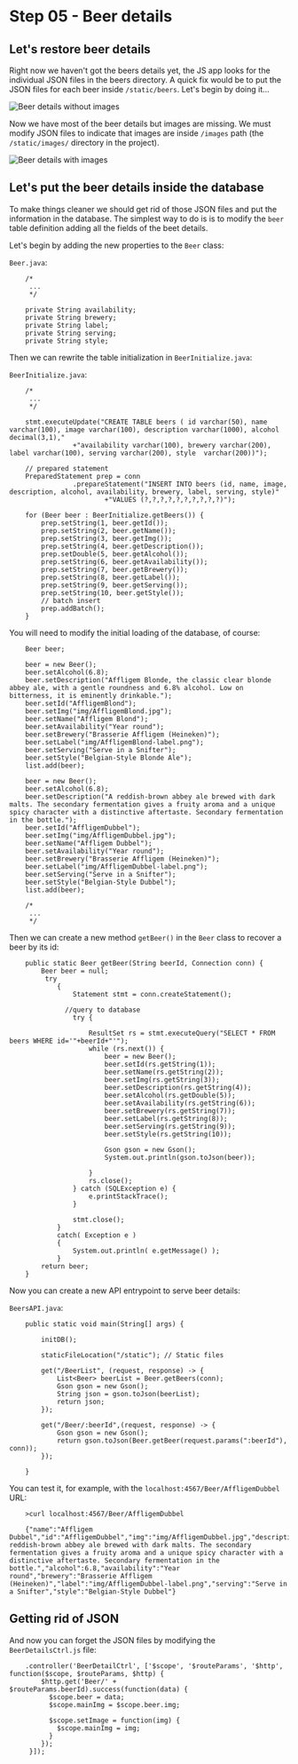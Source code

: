 # Step 05 - Beer details

## Let's restore beer details 

Right now we haven't got the beers details yet, the JS app looks for the individual JSON files in the beers directory. A quick fix would be to put the JSON files for each beer inside `/static/beers`. Let's begin by doing it...

![Beer details without images](../assets/step-06-01.jpg)

Now we have most of the beer details but images are missing. We must modify JSON files to indicate that images are inside `/images` path (the `/static/images/` directory in the project).

![Beer details with images](../assets/step-06-02.jpg)


## Let's put the beer details inside the database

To make things cleaner we should get rid of those JSON files and put the information in the database. The simplest way to do is is to modify the `beer` table definition adding all the fields of the beet details.

Let's begin by adding the new properties to the `Beer` class:

`Beer.java`:

		/*
		 ...
		 */

		private String availability;
		private String brewery;
		private String label;
		private String serving;
		private String style;
		


Then we can rewrite the table initialization in `BeerInitialize.java`:

`BeerInitialize.java`:

		/*
		 ...
		 */
		 
		stmt.executeUpdate("CREATE TABLE beers ( id varchar(50), name varchar(100), image varchar(100), description varchar(1000), alcohol decimal(3,1),"
					+"availability varchar(100), brewery varchar(200), label varchar(100), serving varchar(200), style  varchar(200))");
		
		// prepared statement
		PreparedStatement prep = conn
					.prepareStatement("INSERT INTO beers (id, name, image, description, alcohol, availability, brewery, label, serving, style)"
							+"VALUES (?,?,?,?,?,?,?,?,?,?)");

		for (Beer beer : BeerInitialize.getBeers()) {
			prep.setString(1, beer.getId());
			prep.setString(2, beer.getName());
			prep.setString(3, beer.getImg());
			prep.setString(4, beer.getDescription());
			prep.setDouble(5, beer.getAlcohol());
			prep.setString(6, beer.getAvailability());
			prep.setString(7, beer.getBrewery());
			prep.setString(8, beer.getLabel());
			prep.setString(9, beer.getServing());
			prep.setString(10, beer.getStyle());
			// batch insert
			prep.addBatch();
		}
		
You will need to modify the initial loading of the database, of course:

		Beer beer;

		beer = new Beer();
		beer.setAlcohol(6.8);
		beer.setDescription("Affligem Blonde, the classic clear blonde abbey ale, with a gentle roundness and 6.8% alcohol. Low on bitterness, it is eminently drinkable.");
		beer.setId("AffligemBlond");
		beer.setImg("img/AffligemBlond.jpg");
		beer.setName("Affligem Blond");
		beer.setAvailability("Year round");
		beer.setBrewery("Brasserie Affligem (Heineken)");
		beer.setLabel("img/AffligemBlond-label.png");
		beer.setServing("Serve in a Snifter");
		beer.setStyle("Belgian-Style Blonde Ale");
		list.add(beer);

		beer = new Beer();
		beer.setAlcohol(6.8);
		beer.setDescription("A reddish-brown abbey ale brewed with dark malts. The secondary fermentation gives a fruity aroma and a unique spicy character with a distinctive aftertaste. Secondary fermentation in the bottle.");
		beer.setId("AffligemDubbel");
		beer.setImg("img/AffligemDubbel.jpg");
		beer.setName("Affligem Dubbel");
		beer.setAvailability("Year round");
		beer.setBrewery("Brasserie Affligem (Heineken)");
		beer.setLabel("img/AffligemDubbel-label.png");
		beer.setServing("Serve in a Snifter");
		beer.setStyle("Belgian-Style Dubbel");
		list.add(beer);
	
		/*
		 ...
		 */
 	
 	
Then we can create a new method `getBeer()` in the `Beer` class to recover a beer by its id:

		public static Beer getBeer(String beerId, Connection conn) {
			Beer beer = null;
			 try
		        {
		            Statement stmt = conn.createStatement();
		            
		          //query to database
					try {
	
						ResultSet rs = stmt.executeQuery("SELECT * FROM beers WHERE id='"+beerId+"'");
						while (rs.next()) {
		 					beer = new Beer();
							beer.setId(rs.getString(1));
							beer.setName(rs.getString(2));
							beer.setImg(rs.getString(3));
							beer.setDescription(rs.getString(4));
							beer.setAlcohol(rs.getDouble(5));
							beer.setAvailability(rs.getString(6));
							beer.setBrewery(rs.getString(7));
							beer.setLabel(rs.getString(8));
							beer.setServing(rs.getString(9));
							beer.setStyle(rs.getString(10));
	
				        	Gson gson = new Gson();
				        	System.out.println(gson.toJson(beer));  
				        					
						}
						rs.close();
					} catch (SQLException e) {
						e.printStackTrace();
					}
	
		            stmt.close();
		        }
		        catch( Exception e )
		        {
		            System.out.println( e.getMessage() );
		        }  
			return beer;
		} 	
		
Now you can create a new API entrypoint to serve beer details:

`BeersAPI.java`:

		public static void main(String[] args) {
	
			initDB();
	
			staticFileLocation("/static"); // Static files
	
			get("/BeerList", (request, response) -> {
				List<Beer> beerList = Beer.getBeers(conn);
				Gson gson = new Gson();
				String json = gson.toJson(beerList);
				return json;
			});
			
			get("/Beer/:beerId",(request, response) -> {
				Gson gson = new Gson();
				return gson.toJson(Beer.getBeer(request.params(":beerId"), conn));
			});
	
		}		
		
You can test it, for example, with the `localhost:4567/Beer/AffligemDubbel` URL:

 
 		>curl localhost:4567/Beer/AffligemDubbel
 		
		{"name":"Affligem Dubbel","id":"AffligemDubbel","img":"img/AffligemDubbel.jpg","description":"A reddish-brown abbey ale brewed with dark malts. The secondary fermentation gives a fruity aroma and a unique spicy character with a distinctive aftertaste. Secondary fermentation in the bottle.","alcohol":6.8,"availability":"Year round","brewery":"Brasserie Affligem (Heineken)","label":"img/AffligemDubbel-label.png","serving":"Serve in a Snifter","style":"Belgian-Style Dubbel"}

## Getting rid of JSON

And now you can forget the JSON files by modifying the `BeerDetailsCtrl.js` file:

		.controller('BeerDetailCtrl', ['$scope', '$routeParams', '$http', function($scope, $routeParams, $http) {
		    $http.get('Beer/' + $routeParams.beerId).success(function(data) {
		      $scope.beer = data;      
		      $scope.mainImg = $scope.beer.img;
		
		      $scope.setImage = function(img) {
		        $scope.mainImg = img;
		      }
		    });		
 		 }]);		